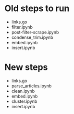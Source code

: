 # Old steps to run
- links.go
- filter.ipynb
- post-filter-scrape.ipynb
- condense_trim.ipynb
- embed.ipynb
- insert.ipynb

# New steps
- links.go
- parse_articles.ipynb
- clean.ipynb
- embed.ipynb
- cluster.ipynb
- insert.ipynb